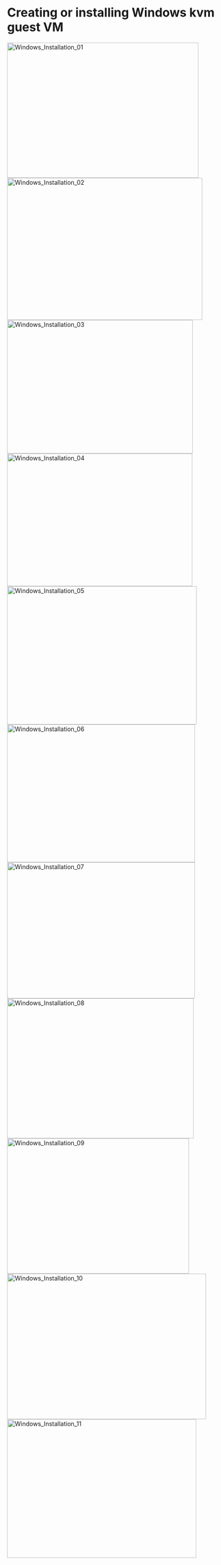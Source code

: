 # Creating or installing Windows kvm guest VM #


<img width="447" height="315" alt="Windows_Installation_01" src="https://github.com/user-attachments/assets/9e85c57a-b485-486b-b1fa-935409f61f90" />
<img width="456" height="331" alt="Windows_Installation_02" src="https://github.com/user-attachments/assets/369555c5-2059-4d34-a6e1-86d8bef9715c" />
<img width="434" height="311" alt="Windows_Installation_03" src="https://github.com/user-attachments/assets/a72594b6-361d-4222-ba74-4d2f070fb319" />
<img width="433" height="309" alt="Windows_Installation_04" src="https://github.com/user-attachments/assets/e6467fb0-f55f-4d91-9af4-5f03fc7f3fd0" />
<img width="443" height="322" alt="Windows_Installation_05" src="https://github.com/user-attachments/assets/e81ca488-8c5c-4d47-a6f4-4132a3317afb" />
<img width="439" height="321" alt="Windows_Installation_06" src="https://github.com/user-attachments/assets/a709c400-88b1-4bfc-9bca-5aabcba0f2df" />
<img width="439" height="317" alt="Windows_Installation_07" src="https://github.com/user-attachments/assets/84c1f2b4-fe06-4f3f-b239-40cee0169372" />
<img width="436" height="326" alt="Windows_Installation_08" src="https://github.com/user-attachments/assets/fe8b776d-b2dd-4c5b-8a0c-0ca1ba088242" />
<img width="425" height="315" alt="Windows_Installation_09" src="https://github.com/user-attachments/assets/edd190c8-59f9-4997-a3ab-d8b9a869a4f3" />
<img width="465" height="339" alt="Windows_Installation_10" src="https://github.com/user-attachments/assets/b3648e30-ca00-4d00-8900-56347af88e87" />
<img width="442" height="323" alt="Windows_Installation_11" src="https://github.com/user-attachments/assets/ec152ff7-8941-4032-b711-207fb0971ca9" />
